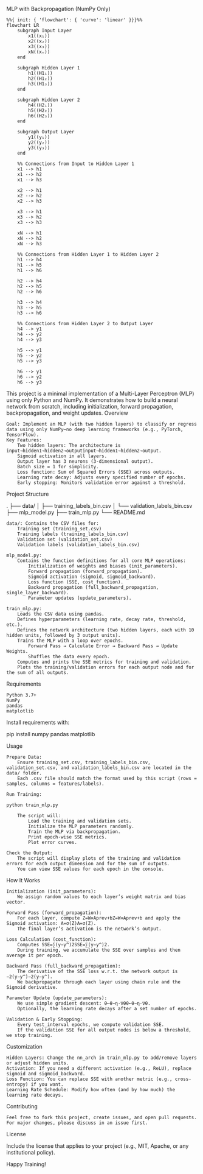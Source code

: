 MLP with Backpropagation (NumPy Only)

```mermaid
%%{ init: { 'flowchart': { 'curve': 'linear' }}}%%
flowchart LR
    subgraph Input Layer
        x1((x₁))
        x2((x₂))
        x3((x₃))
        xN((xₙ))
    end

    subgraph Hidden Layer 1
        h1((H1₁))
        h2((H1₂))
        h3((H1₃))
    end
    
    subgraph Hidden Layer 2
        h4((H2₁))
        h5((H2₂))
        h6((H2₃))
    end
    
    subgraph Output Layer
        y1((y₁))
        y2((y₂))
        y3((y₃))
    end

    %% Connections from Input to Hidden Layer 1
    x1 --> h1
    x1 --> h2
    x1 --> h3

    x2 --> h1
    x2 --> h2
    x2 --> h3

    x3 --> h1
    x3 --> h2
    x3 --> h3

    xN --> h1
    xN --> h2
    xN --> h3

    %% Connections from Hidden Layer 1 to Hidden Layer 2
    h1 --> h4
    h1 --> h5
    h1 --> h6

    h2 --> h4
    h2 --> h5
    h2 --> h6

    h3 --> h4
    h3 --> h5
    h3 --> h6

    %% Connections from Hidden Layer 2 to Output Layer
    h4 --> y1
    h4 --> y2
    h4 --> y3

    h5 --> y1
    h5 --> y2
    h5 --> y3

    h6 --> y1
    h6 --> y2
    h6 --> y3
```

This project is a minimal implementation of a Multi-Layer Perceptron (MLP) using only Python and NumPy. It demonstrates how to build a neural network from scratch, including initialization, forward propagation, backpropagation, and weight updates.
Overview

    Goal: Implement an MLP (with two hidden layers) to classify or regress data using only NumPy—no deep learning frameworks (e.g., PyTorch, TensorFlow).
    Key Features:
        Two hidden layers: The architecture is input→hidden1→hidden2→outputinput→hidden1→hidden2→output.
        Sigmoid activation in all layers.
        Output layer has 3 neurons (3-dimensional output).
        Batch size = 1 for simplicity.
        Loss function: Sum of Squared Errors (SSE) across outputs.
        Learning rate decay: Adjusts every specified number of epochs.
        Early stopping: Monitors validation error against a threshold.

Project Structure

.
├── data/
│   ├── training_labels_bin.csv
│   └── validation_labels_bin.csv
├── mlp_model.py
├── train_mlp.py
└── README.md

    data/: Contains the CSV files for:
        Training set (training_set.csv)
        Training labels (training_labels_bin.csv)
        Validation set (validation_set.csv)
        Validation labels (validation_labels_bin.csv)

    mlp_model.py:
        Contains the function definitions for all core MLP operations:
            Initialization of weights and biases (init_parameters).
            Forward propagation (forward_propagation).
            Sigmoid activation (sigmoid, sigmoid_backward).
            Loss function (SSE, cost_function).
            Backward propagation (full_backward_propagation, single_layer_backward).
            Parameter updates (update_parameters).

    train_mlp.py:
        Loads the CSV data using pandas.
        Defines hyperparameters (learning rate, decay rate, threshold, etc.).
        Defines the network architecture (two hidden layers, each with 10 hidden units, followed by 3 output units).
        Trains the MLP with a loop over epochs.
            Forward Pass → Calculate Error → Backward Pass → Update Weights.
            Shuffles the data every epoch.
        Computes and prints the SSE metrics for training and validation.
        Plots the training/validation errors for each output node and for the sum of all outputs.

Requirements

    Python 3.7+
    NumPy
    pandas
    matplotlib

Install requirements with:

pip install numpy pandas matplotlib

Usage

    Prepare Data:
        Ensure training_set.csv, training_labels_bin.csv, validation_set.csv, and validation_labels_bin.csv are located in the data/ folder.
        Each .csv file should match the format used by this script (rows = samples, columns = features/labels).

    Run Training:

    python train_mlp.py

        The script will:
            Load the training and validation sets.
            Initialize the MLP parameters randomly.
            Train the MLP via backpropagation.
            Print epoch-wise SSE metrics.
            Plot error curves.

    Check the Output:
        The script will display plots of the training and validation errors for each output dimension and for the sum of outputs.
        You can view SSE values for each epoch in the console.

How It Works

    Initialization (init_parameters):
        We assign random values to each layer’s weight matrix and bias vector.

    Forward Pass (forward_propagation):
        For each layer, compute Z=W×Aprev+bZ=W×Aprev​+b and apply the Sigmoid activation: A=σ(Z)A=σ(Z).
        The final layer’s activation is the network’s output.

    Loss Calculation (cost_function):
        Computes SSE=∑(y−y^)2SSE=∑(y−y^​)2.
        During training, we accumulate the SSE over samples and then average it per epoch.

    Backward Pass (full_backward_propagation):
        The derivative of the SSE loss w.r.t. the network output is −2(y−y^)−2(y−y^​).
        We backpropagate through each layer using chain rule and the Sigmoid derivative.

    Parameter Update (update_parameters):
        We use simple gradient descent: θ←θ−η⋅∇θθ←θ−η⋅∇θ​.
        Optionally, the learning rate decays after a set number of epochs.

    Validation & Early Stopping:
        Every test_interval epochs, we compute validation SSE.
        If the validation SSE for all output nodes is below a threshold, we stop training.

Customization

    Hidden Layers: Change the nn_arch in train_mlp.py to add/remove layers or adjust hidden units.
    Activation: If you need a different activation (e.g., ReLU), replace sigmoid and sigmoid_backward.
    Loss Function: You can replace SSE with another metric (e.g., cross-entropy) if you want.
    Learning Rate Schedule: Modify how often (and by how much) the learning rate decays.

Contributing

    Feel free to fork this project, create issues, and open pull requests.
    For major changes, please discuss in an issue first.

License

Include the license that applies to your project (e.g., MIT, Apache, or any institutional policy).

Happy Training!
